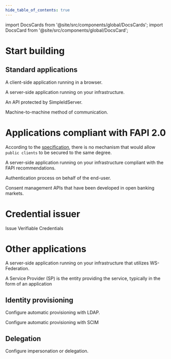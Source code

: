 ```yaml
---
hide_table_of_contents: true
---
```


import DocsCards from '@site/src/components/global/DocsCards';
import DocsCard from '@site/src/components/global/DocsCard';

# Start building

## Standard applications

<DocsCards>
    <DocsCard header="Single-Page Application" href="spa">
        <p>A client-side application running in a browser.</p>
    </DocsCard>
    <DocsCard header="Regular Web Application" href="regularweb">
        <p>A server-side application running on your infrastructure.</p>
    </DocsCard>
    <DocsCard header="Protect a REST.API Service" href="protectapi">
        <p>An API protected by SimpleIdServer.</p>
    </DocsCard>
    <DocsCard header="Machine to Machine" href="m2m">
        <p>Machine-to-machine method of communication.</p>
    </DocsCard>
</DocsCards>

# Applications compliant with FAPI 2.0

According to the [specification](https://openid.bitbucket.io/fapi/fapi-2_0-security-profile.html), there is no mechanism that would allow `public clients` to be secured to the same degree.

<DocsCards>
    <DocsCard header="Highly secured Regular Web Application" href="highlysecuredregularweb">
        <p>A server-side application running on your infrastructure compliant with the FAPI recommendations.</p>
    </DocsCard>
    <DocsCard header="Client-Initiated Backchannel" href="ciba">
        <p>Authentication process on behalf of the end-user.</p>
    </DocsCard>
    <DocsCard header="Grant Management" href="grantmgt">
        <p>Consent management APIs that have been developed in open banking markets.</p>
    </DocsCard>
</DocsCards>

# Credential issuer

<DocsCards>
    <DocsCard header="Credential issuer" href="credentialissuer">
        <p>Issue Verifiable Credentials</p>
    </DocsCard>
</DocsCards>

# Other applications

<DocsCards>
    <DocsCard header="WS-Federation RP" href="wsfederation">
        <p>A server-side application running on your infrastructure that utilizes WS-Federation.</p>
    </DocsCard>
    <DocsCard header="SAML2.0 SP" href="saml">
        <p>A Service Provider (SP) is the entity providing the service, typically in the form of an application</p>
    </DocsCard>
</DocsCards>

## Identity provisioning

<DocsCards>
    <DocsCard header="LDAP Provisioning" href="ldap">
        <p>Configure automatic provisioning with LDAP.</p>
    </DocsCard>
    <DocsCard header="SCIM Provisioning" href="scim">
        <p>Configure automatic provisioning with SCIM</p>
    </DocsCard>
</DocsCards>

## Delegation

<DocsCards>
    <DocsCard header="Delegation" href="delegation">
        <p>Configure impersonation or delegation.</p>
    </DocsCard>
</DocsCards>